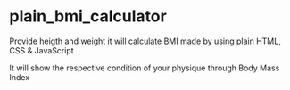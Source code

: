 # plain_bmi_calculator
Provide heigth and weight it will calculate BMI made by using plain HTML, CSS &amp; JavaScript

It will show the respective condition of your physique through Body Mass Index 

